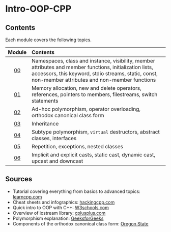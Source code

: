 # Intro-OOP-CPP

## Contents
Each module covers the following topics.

| Module | Contents |
| :---: | :--- |
| [00](Module_00) | Namespaces, class and instance, visibility, member attributes and member functions, initialization lists, accessors, this keyword, stdio streams, static, const, non-member attributes and non-member functions |
| [01](Module_01) | Memory allocation, new and delete operators, references, pointers to members, filestreams, switch statements |
| [02](Module_02) | Ad-hoc polymorphism, operator overloading, orthodox canonical class form |
| [03](Module_03) | Inheritance |
| [04](Module_04) | Subtype polymorphism, `virtual` destructors, abstract classes, interfaces |
| [05](Module_05) | Repetition, exceptions, nested classes |
| [06](Module_06) | Implicit and explicit casts, static cast, dynamic cast, upcast and downcast |

## Sources
* Tutorial covering everything from basics to advanced topics: [learncpp.com](https://www.learncpp.com/)
* Cheat sheets and infographics: [hackingcpp.com](https://www.hackingcpp.com/)
* Quick intro to OOP with C++: [W3schools.com](https://www.w3schools.com/cpp/cpp_oop.asp)
* Overview of iostream library: [cplusplus.com](https://cplusplus.com/reference/iolibrary/)
* Polymorphism explanation: [GeeksforGeeks](https://www.geeksforgeeks.org/cpp-polymorphism/)
* Components of the orthodox canonical class form: [Oregon State](https://web.engr.oregonstate.edu/~budd/Books/cforj/info/slides/Chapter5/tsld034.htm)

